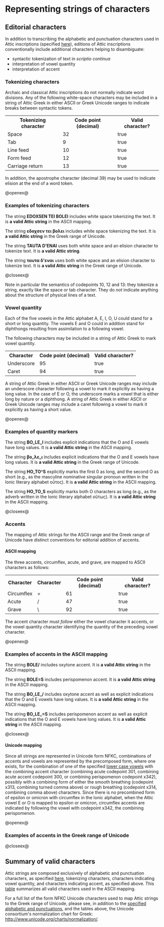 # Representing strings of characters

[$PROFILE$]: extended

## Editorial characters

In addition to transcribing the alphabetic and punctuation characters used in Attic inscriptions (specified [here](AtticCharacters.html)), editions of Attic inscriptions conventionally include additional characters helping to disambiguate:

- syntactic tokenization of text in *scriptio continua*
- interpretation of vowel quantity
- interpretation of accent





### Tokenizing characters

Archaic and classical Attic inscriptions do not normally indicate word divisions.  Any of the following white-space characters may be included in a string of Attic Greek in either ASCII or Greek Unicode ranges to indicate breaks between syntactic tokens.


<table concordion:execute="#result = isValidCP(#src)">

<tr>
  <th>Tokenizing character</th>
   <th concordion:set="#src">Code point (decimal)</th>
  <th concordion:assertEquals="#result">Valid character?</th>
</tr>

<tr><td>Space</td><td>32</td><td>true</td></tr>
<tr><td>Tab</td><td>9</td><td>true</td></tr>
<tr><td>Line feed</td><td>10</td><td>true</td></tr>
<tr><td>Form feed</td><td>12</td><td>true</td></tr>
<tr><td>Carriage return</td><td>13</td><td>true</td></tr>
</table>

In addition, the apostrophe character (decimal 39) may be used to indicate elision at the end of a word token.

@openex@

### Examples of tokenizing characters

The string
<strong concordion:set="#src">EDOXSEN TEI BOLEI</strong> includes white space tokenizing the text.  It is <strong concordion:assertTrue="isValidString(#src)">a valid Attic string</strong> in the ASCII mapping.

The string
<strong concordion:set="#src">εδοχσεν τει βολει</strong> includes white space tokenizing the text.  It is <strong concordion:assertTrue="isValidUString(#src)">a valid Attic string</strong> in the Greek range of Unicode.



The string
<strong concordion:set="#elide">TAUTA D'ENAI</strong> uses both white space and an elision character to tokenize text. It is <strong concordion:assertTrue="isValidString(#elide)">a valid Attic string</strong>.


The string
<strong concordion:set="#elide">ταυτα δ'εναι</strong> uses both white space and an elision character to tokenize text. It is <strong concordion:assertTrue="isValidUString(#elide)">a valid Attic string</strong> in the Greek range of Unicode.


@closeex@

Note in particular the semantics of codepoints 10, 12 and 13: they tokenize a string, exactly like the space or tab character.  They do *not* indicate anything about the structure of physical lines of a  text.


### Vowel quantity

Each of the five vowels in the Attic alphabet A, E, I, O, U could stand for a short or long quantity.  The vowels E and O could in addition stand for diphthongs resulting from assimilation to a following vowel.



The following characters may be included in a string of Attic Greek to mark vowel quantity.


<table concordion:execute="#result = isValidCP(#src)">

<tr>
  <th>Character</th>
   <th concordion:set="#src">Code point (decimal)</th>
  <th concordion:assertEquals="#result">Valid character?</th>
</tr>

<tr><td>Underscore</td><td>95</td><td>true</td></tr>
<tr><td>Caret</td><td>94</td><td>true</td></tr>

</table>

A string of Attic Greek in either ASCII or Greek Unicode ranges may include an underscore character following a vowel to mark it explicitly as having a long value.  In the case of E or O, the underscore marks a vowel that is either long by nature or a diphthong.  A string of Attic Greek in either ASCII or Greek Unicode ranges may include a caret  following a vowel to mark it explicitly as having a short value.



@openex@
### Examples of quantity markers


The string
<strong concordion:set="#src">BO_LE_I</strong> includes explicit indications that the O and E vowels have long values.  It is <strong concordion:assertTrue="isValidString(#src)">a valid Attic string</strong> in the ASCII mapping.

The string
<strong concordion:set="#src">βο_λε_ι</strong> includes explicit indications that the O and E vowels have long values.  It is <strong concordion:assertTrue="isValidUString(#src)">a valid Attic string</strong> in the Greek range of Unicode.


The string
<strong concordion:set="#src">HO_TO^S</strong> explicitly marks the first 0 as long, and the second O as short (e.g., as the masculine nominative singular pronoun written in the Ionic literary alphabet οὗτος).  It is <strong concordion:assertTrue="isValidString(#src)">a valid Attic string</strong> in the ASCII mapping.

The string
<strong concordion:set="#src">HO_TO_S</strong> explicitly marks both O characters as long (e.g., as the adverb written in the Ionic literary alphabet οὕτως).  It is <strong concordion:assertTrue="isValidString(#src)">a valid Attic string</strong> in the ASCII mapping.

@closeex@


### Accents

The mapping of Attic strings for the ASCII range and the Greek range of Unicode have distinct conventions for editorial addition of accents.

#### ASCII mapping

The three accents, circumflex, acute, and grave, are mapped to ASCII characters as follows:



<table concordion:execute="#result = isValidString(#src)">

<tr>
  <th>Character</th>
   <th concordion:set="#src">Character</th>
   <th>Code point (decimal)</th>
  <th concordion:assertEquals="#result">Valid character?</th>
</tr>

<tr><td>Circumflex</td><td>=</td><td>61</td><td>true</td></tr>
<tr><td>Acute</td><td>/</td><td>47</td><td>true</td></tr>
<tr><td>Grave</td><td>\</td><td>92</td><td>true</td></tr>

</table>

The accent character must *follow* either the vowel character it accents, or the vowel quantity character identifying the quantity of the preceding vowel character.



@openex@
### Examples of accents in the ASCII mapping

The string
<strong concordion:set="#src">BOLE/</strong> includes oxytone accent.  It is <strong concordion:assertTrue="isValidString(#src)">a valid Attic string</strong> in the ASCII mapping.


The string
<strong concordion:set="#src">BOLE=S</strong> includes perispomenon accent.  It is <strong concordion:assertTrue="isValidString(#src)">a valid Attic string</strong> in the ASCII mapping.


The string
<strong concordion:set="#src">BO_LE_/</strong> includes oxytone accent as well as explicit indications that the O and E vowels have long values.  It is <strong concordion:assertTrue="isValidString(#src)">a valid Attic string</strong> in the ASCII mapping.



The string
<strong concordion:set="#src">BO_LE_=S</strong> includes perispomenon accent as well as explicit indications that the O and E vowels have long values.  It is <strong concordion:assertTrue="isValidString(#src)">a valid Attic string</strong> in the ASCII mapping.


@closeex@


#### Unicode mapping


Since all strings are represented in Unicode form NFKC, combinations of accents and vowels are represented by the precomposed form, where one exists, for the combination of one of the specified [lower case vowels](AtticCharacters.html) with the combining accent character (combining acute codepoint 301, combining acute accent codepoint 300, or combining perispomenon codepoint x342), possibly with a combining form of either the smooth breathing (codepoint x313, combining turned comma above) or rough breathing (codepoint x314, combining comma above) characters.  Since there is no precombined form of epsilon or omicron with circumflex in the Ionic alphabet, when the Attic vowel E or O is mapped to epsilon or omicron, circumflex accents are indicated by following the vowel with codepoint x342, the combining perispomenon.



@openex@

### Examples of accents in the Greek range of Unicode

@closeex@







## Summary of valid characters

Attic strings are composed exclusively of  alphabetic and punctuation characters, as specified [here](AtticCharacters.html), tokenizing characters, characters indicating vowel quantity, and characters indicating accent, as specified above.  This [table](AsciiSummary.html) summarizes all valid characters used in the ASCII mapping.

For a full list of the form NFKC Unicode characters used to map Attic strings to the Greek range of Unicode, please see, in addition to the
 [specified alphabetic and punctuations](AtticCharacters.html), and the tables above, the  Unicode consortium's normalization chart for Greek: <http://www.unicode.org/charts/normalization/>.
